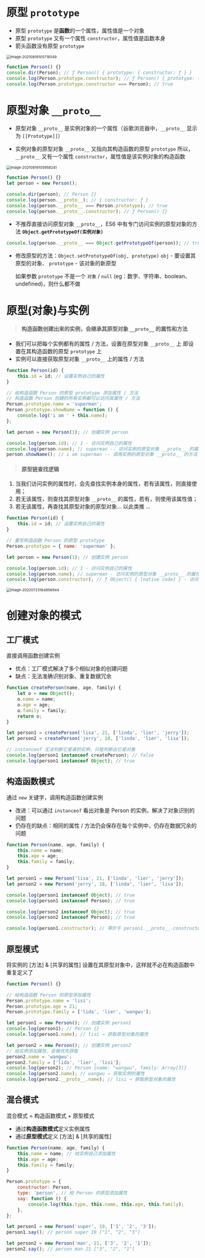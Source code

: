 # 原型 `prototype`

-   原型 `prototype` 是**函数**的一个属性，属性值是一个对象
-   原型 `prototype` 又有一个属性 `constructor`，属性值是函数本身
-   箭头函数没有原型 `prototype`

<img src="picture/13.%20%E5%8E%9F%E5%9E%8B%20&%20%E5%AF%B9%E8%B1%A1%E7%9A%84%E5%88%9B%E5%BB%BA/image-20210819105718549.png" alt="image-20210819105718549" style="zoom:67%;" />

```js
function Person() {}
console.dir(Person); // ƒ Person() { prototype: { constructor: ƒ } }
console.log(Person.prototype.constructor); // ƒ Person() { prototype: { constructor: ƒ } }
console.log(Person.prototype.constructor === Person); // true
```

# 原型对象 `__proto__`

-   原型对象 `__proto__` 是实例对象的一个属性（谷歌浏览器中，`__proto__` 显示为 `[[Prototype]]`）

-   实例对象的原型对象 `__proto__` 又指向其构造函数的原型 `prototype`
    所以，`__proto__` 又有一个属性 `constructor`，属性值是该实例对象的构造函数

<img src="picture/13.%20%E5%8E%9F%E5%9E%8B%20&%20%E5%AF%B9%E8%B1%A1%E7%9A%84%E5%88%9B%E5%BB%BA/image-20210819105958241.png" alt="image-20210819105958241" style="zoom:67%;" />

```js
function Person() {}
let person = new Person();

console.dir(person); // Person {}
console.log(person.__proto__); // { constructor: ƒ }
console.log(person.__proto__ === Person.prototype); // true
console.log(person.__proto__.constructor); // ƒ Person() {}
```

-   不推荐直接访问原型对象 `__proto__`，ES6 中有专门访问实例的原型对象的方法 **`Object.getPrototypeOf(实例对象)`**

```js
console.log(person.__proto__ === Object.getPrototypeOf(person)); // true
```

-   修改原型的方法：`Object.setPrototypeOf(obj, prototype)`
    `obj` - 要设置其原型的对象、 `prototype` - 该对象的新原型

    如果参数 `prototype` 不是一个 `对象` / `null` (eg：数字、字符串、boolean、undefined)，则什么都不做

# 原型(对象)与实例

> #### 构造函数创建出来的实例，会继承其原型对象 `__proto__` 的属性和方法

-   我们可以把每个实例都有的属性 / 方法，设置在原型对象 `__proto__` 上
    即设置在其构造函数的原型 `prototype` 上
-   实例可以直接获取原型对象 `__proto__` 上的属性 / 方法

```js
function Person(id) {
    this.id = id; // 设置实例自己的属性
}

// 给构造函数 Person 的原型 prototype 添加属性 / 方法
// 构造函数 Person 创建的所有实例都可以访问其属性 / 方法
Person.prototype.name = 'superman';
Person.prototype.showName = function () {
    console.log('i am ' + this.name);
};

let person = new Person(1); // 创建实例 person

console.log(person.id); // 1 - 访问实例自己的属性
console.log(person.name); // superman -- 访问实例的原型对象 __proto__ 的属性
person.showName(); // i am superman -- 调用实例的原型对象 __proto__ 的方法
```

> #### 原型链查找逻辑

1. 当我们访问实例的属性时，会先查找实例本身的属性，若有该属性，则直接使用；
2. 若无该属性，则查找其原型对象 `__proto__` 的属性，若有，则使用该属性值；
3. 若无该属性，再查找其原型对象的原型对象... 以此类推 ...

```js
function Person(id) {
    this.id = id; // 设置实例自己的属性
}

// 重写构造函数 Person 的原型 prototype
Person.prototype = { name: 'superman' };

let person = new Person(1); // 创建实例 person

console.log(person.id); // 1 - 访问实例自己的属性
console.log(person.name); // superman - 访问实例的原型对象 __proto__ 的属性
console.log(person.constructor); // ƒ Object() { [native code] } - 访问实例的原型对象的原型对象的属性
```

<img src="picture/13.%20%E5%8E%9F%E5%9E%8B%20&%20%E5%AF%B9%E8%B1%A1%E7%9A%84%E5%88%9B%E5%BB%BA/image-20220723164856944-16585681817543.png" alt="image-20220723164856944" style="zoom: 67%;" />

# 创建对象的模式

## 工厂模式

直接调用函数创建实例

-   优点：工厂模式解决了多个相似对象的创建问题
-   缺点：无法准确识别对象、重复数据冗余

```js
function createPerson(name, age, family) {
    let o = new Object();
    o.name = name;
    o.age = age;
    o.family = family;
    return o;
}

let person1 = createPerson('lisa', 21, ['linda', 'lier', 'jerry']);
let person2 = createPerson('jerry', 18, ['linda', 'lier', 'lisa']);

// instanceof 无法判断它是谁的实例，只能判断出它是对象
console.log(person1 instanceof createPerson); // false
console.log(person1 instanceof Object); // true
```

## 构造函数模式

通过 `new` 关键字，调用构造函数创建实例

-   改进：可以通过 `instanceof` 看出对象是 Person 的实例，解决了对象识别的问题
-   仍存在的缺点：相同的属性 / 方法仍会保存在每个实例中，仍存在数据冗余的问题

```js
function Person(name, age, family) {
    this.name = name;
    this.age = age;
    this.family = family;
}

let person1 = new Person('lisa', 21, ['linda', 'lier', 'jerry']);
let person2 = new Person('jerry', 18, ['linda', 'lier', 'lisa']);

console.log(person1 instanceof Object); // true
console.log(person1 instanceof Person); // true

console.log(person2 instanceof Object); // true
console.log(person2 instanceof Person); // true

console.log(person1.constructor); // 等价于 person1.__proto__.constructor
```

## 原型模式

将实例的 [方法] & [共享的属性] 设置在其原型对象中，这样就不必在构造函数中重复定义了

```js
function Person() {}

// 给构造函数 Person 的原型添加属性
Person.prototype.name = 'lisi';
Person.prototype.age = 21;
Person.prototype.family = ['lida', 'lier', 'wangwu'];

let person1 = new Person(); // 创建实例 person1
console.log(person1); // Person {}
console.log(person1.name); // lisi → 获取原型对象的属性

let person2 = new Person(); // 创建实例 person2
// 给实例添加属性，会被优先获取
person2.name = 'wangwu';
person2.family = ['lida', 'lier', 'lisi'];
console.log(person2); // Person {name: "wangwu", family: Array[3]}
console.log(person2.name); // wangwu → 获取实例的属性
console.log(person2.__proto__.name); // lisi → 获取原型对象的属性
```

## 混合模式

混合模式 = 构造函数模式 + 原型模式

-   通过**构造函数模式**定义实例属性
-   通过**原型模式**定义 [方法] & [共享的属性]

```js
function Person(name, age, family) {
    this.name = name; // 给实例自己添加属性
    this.age = age;
    this.family = family;
}

Person.prototype = {
    constructor: Person,
    type: 'person', // 给 Person 的原型添加属性
    say: function () {
        console.log(this.type, this.name, this.age, this.family);
    },
};

let person1 = new Person('super', 19, ['1', '2', '3']);
person1.say(); // person super 19 ["1", "2", "3"]

let person2 = new Person('man', 21, ['3', '2', '1']);
person2.say(); // person man 21 ["3", "2", "1"]
```
